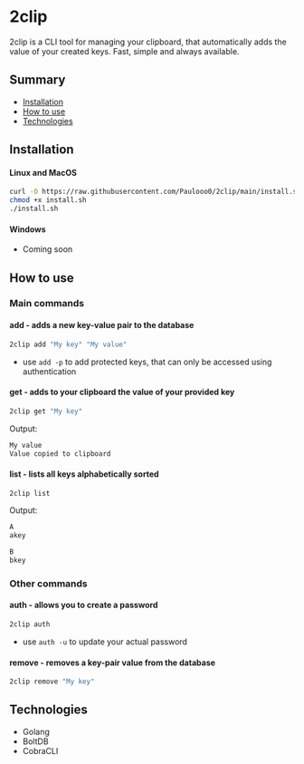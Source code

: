 # 2clip

2clip is a CLI tool for managing your clipboard, that automatically adds the value of your created keys. Fast, simple and always available.

## Summary
* [Installation](#installation)
* [How to use](#how-to-use)
* [Technologies](#technologies)

<h2 id="installation">Installation</h2>

#### Linux and MacOS
   ```sh
   curl -O https://raw.githubusercontent.com/Paulooo0/2clip/main/install.sh
   chmod +x install.sh
   ./install.sh
   ```

#### Windows
* Coming soon

<h2 id="how-to-use">How to use</h2>

### Main commands
#### add - adds a new key-value pair to the database
```bash
2clip add "My key" "My value"
```
* use `add -p` to add protected keys, that can only be accessed using authentication
#### get - adds to your clipboard the value of your provided key
```bash
2clip get "My key"
```
Output:
```bash
My value
Value copied to clipboard
```
#### list - lists all keys alphabetically sorted
```bash
2clip list
```
Output:
```bash
A
akey

B
bkey
```

### Other commands
#### auth - allows you to create a password
```bash
2clip auth
```
* use `auth -u` to update your actual password
#### remove - removes a key-pair value from the database
```bash
2clip remove "My key"
```

<h2 id="technologies">Technologies</h2>

* Golang
* BoltDB
* CobraCLI
